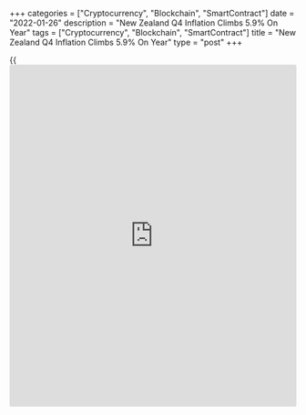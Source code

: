 +++
categories = ["Cryptocurrency", "Blockchain", "SmartContract"]
date = "2022-01-26"
description = "New Zealand Q4 Inflation Climbs 5.9% On Year"
tags = ["Cryptocurrency", "Blockchain", "SmartContract"]
title = "New Zealand Q4 Inflation Climbs 5.9% On Year"
type = "post"
+++

{{<iframe id="large-banner" src="https://www.bounty.group/#slide=26.0" width="100%" height="600" scrolling="no" style="border: 0px solid rgb(216, 221, 230); border-radius: 3px;">}}

Consumer prices in New Zealand jumped a 30-year high 5.9 percent on year
in the fourth quarter of 2021, Statistics New Zealand said on Thursday.

That beat forecasts for an increase of 5.7 percent and accelerated from
4.9 percent in the three months prior.

"New Zealand is not alone, with many other OECD countries experiencing
higher inflation than in recent decades," consumers prices senior
manager Aaron Beck said. "Price increases were widespread with 10 out of
11 main groups in the CPI basket increasing in the year, with only the
communications group decreasing,"

Individually, housing and household utilities increased 7.6 percent,
with home ownership up 16 percent. Transport increased 15 percent, with
private transport supplies and services up 21 percent. Food prices
increased 4.1 percent, with grocery food up 3.9 percent.

On a seasonally adjusted quarterly basis, consumer prices climbed 1.4
percent - again topping forecasts for 1.3 percent but slowing from 2.2
percent in the third quarter.

Individually, housing and household utilities rose 2.0 percent,
influenced by higher prices for home ownership (up 4.6 percent) and
actual rentals for housing (up 1.2 percent).

Transport rose 3.9 percent, influenced by private transport supplies and
services (up 5.4 percent) and purchase of vehicles (up 1.9 percent).

Recreation and culture rose 2.1 percent, influenced by other
recreational equipment and supplies (up 2.4 percent) and audio-visual
and computing equipment (up 4.7 percent).

Miscellaneous goods and services rose 1.7 percent, influenced by other
miscellaneous services (up 3.5 percent) and personal care (up 2.1
percent).

For comments and feedback [contact](https://www.playgroundfx.com/contact/): editorial@rtt[news](https://www.letsplayfx.com/blog/forex-news-website/).com

[Economic News][1]

 **What parts of the world are seeing the best (and worst) economic
performances lately? Click[here][2] to check out our [Econ Scorecard][2]
and find out! See up-to-the-moment [ranking](https://www.playgroundfx.com/blog/crypto-exchange-ranking/)s for the best and worst
performers in [GDP][3], [unemployment rate][4], [inflation][5] and much
more.**

   1. www.rtt[news](https://www.letsplayfx.com/blog/forex-news-website/).com/Content/EconomicNews.aspx
   2. www.rtt[news](https://www.letsplayfx.com/blog/forex-news-website/).com/economic-scorecard/world-rank/unemployment-rate/highest-performance.aspx
   3. www.rtt[news](https://www.letsplayfx.com/blog/forex-news-website/).com/economic-scorecard/world-rank/GDP/highest-performance.aspx
   4. www.rtt[news](https://www.letsplayfx.com/blog/forex-news-website/).com/economic-scorecard/world-rank/unemployment-rate/lowest-performance.aspx
   5. www.rtt[news](https://www.letsplayfx.com/blog/forex-news-website/).com/economic-scorecard/world-rank/CPI/highest-performance.aspx